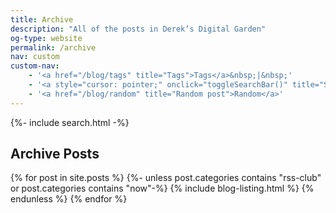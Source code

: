 ```yaml
---
title: Archive
description: "All of the posts in Derek’s Digital Garden"
og-type: website
permalink: /archive
nav: custom
custom-nav: 
    - '<a href="/blog/tags" title="Tags">Tags</a>&nbsp;|&nbsp;'
    - '<a style="cursor: pointer;" onclick="toggleSearchBar()" title="Search" >Search</a>&nbsp;|&nbsp;'
    - '<a href="/blog/random" title="Random post">Random</a>'
---
```


<div id="search-bar">
{%- include search.html -%}
</div>

<h2>Archive Posts</h2>

{% for post in site.posts %}
{%- unless post.categories contains "rss-club" or 
post.categories contains "now"-%}
{% include blog-listing.html %}
{% endunless %}
{% endfor %}


<!-- this makes the search bar display a bit nicer but can easily be removed -->

<script>

let searchBarStatus = sessionStorage.getItem("searchBarStatus");

if (!searchBarStatus) {
    sessionStorage.setItem("searchBarStatus", "False");
    }
    else if (searchBarStatus === "True") {
    document.getElementById("search-bar").setAttribute("style", "display: block");
    }

function toggleSearchBar() {
    
    let searchBarStatus = sessionStorage.getItem("searchBarStatus");

    if (searchBarStatus === "False") {
        document.getElementById("search-bar").setAttribute("style", "display: block");
        sessionStorage.setItem("searchBarStatus", "True");
    } else if (searchBarStatus === "True") {
        document.getElementById("search-bar").setAttribute("style", "display: none");
        sessionStorage.setItem("searchBarStatus", "False");
    }    
}

</script>